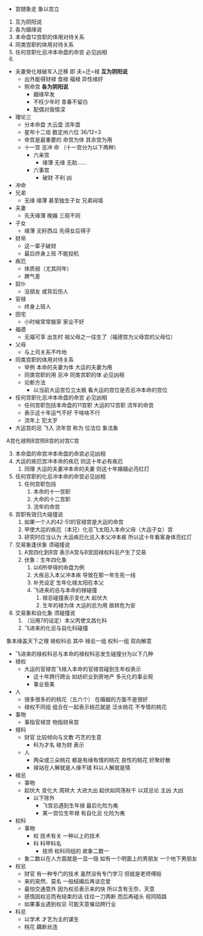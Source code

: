 - 宫随象走 象以宫立
1. 互为阴阳说
2. 各为姻缘说
3. 本命盘12宫职的体用对待关系
4. 同类宫职的体用对待关系
5. 任何宫职化忌冲本命盘的命宫 必见凶相
6. 
- 夫妻癸化禄破军入迁移 即 夫+迁=禄 **互为阴阳说**
  - 出外能得财禄 食禄 福禄 异性缘好 
  - 照命宫 **各为阴阳说**
    - 姻缘早发
    - 不枉少年时 青春不留白
    - 配偶对我情深 
- 理论三
  - 分本命盘 大云盘 流年盘
  - 星布十二垣 数定卅六位 36/12=3
  - 命宫是最重要的 命宫为体 其余宫为用
  - 十一宫 忌冲 命 （十一宫分为以下两种）
    - 六亲宫
      - 缘薄 无缘 无助……
    - 六事宫
      - 破财 不利 凶
- 冲命
- 兄弟
  - 无缘 缘薄 甚至独生子女 兄弟阋墙
- 夫妻
  - 先天缘薄 晚婚 三观不同
- 子女
  - 缘薄 无籽西瓜 先得女后得子
- 财帛
  - 这一辈子破财
  - 最后终身上班 不能投机
- 疾厄
  - 体质弱（尤其同年）
  - 脾气差
- 奴仆
  - 没朋友 或背后伤人
- 官禄
  - 终身上班人
- 田宅
  - 小时候常常搬家 家业不好
- 福德
  - 无福可享 出生时 祖父母之一往生了（福德宫为父母宫的父母位） 
- 父母 
  - 与上司关系不咋地
- 同类宫职的体用对待关系
  - 举例 本命的夫妻为体 大运的夫妻为用
  - 同类宫职的用 忌冲 同类宫职的体 必见凶相
  - 论断方法
    - 以当前大运宫位立太极 看大运的宫位是否忌冲本命的宫位
- 任何宫职化忌冲本命盘的命宫 必见凶相
  - 任何宫职包括本命盘的11宫职 大运的12宫职 流年的命宫
  - 表示这十年运气不好 干啥啥不行
  - 流年上 犯太岁
- 大运宫的忌 飞入 流年宫 称为 位法位 象法象


A宫化禄照B宫照B宫的对宫C宫

3. 本命盘的命宫冲本命盘的命宫必见凶相
4. 大运的疾厄宫冲本命的疾厄 则这十年必有疾厄
   1. 同理 大运的夫妻冲本命的夫妻 则这十年婚姻必亮红灯
5. 任何宫职的化忌冲本命的命宫必见凶相
   1. 任何宫职包括 
      1. 本命的十一宫职
      2. 大命的十二宫职
      3. 流年的命宫
6. 宫职有效归大碰撞说
   1. 如果一个人的42-51的官禄宫是大运的命宫
   2. 甲使大运的疾厄（本兄）化忌飞太阳入本命父母（大运子女）宫
   3. 研究时应当认为 大运疾厄化忌入本父冲本疾 所以这十年看客身体亮红灯
7. 交易象逢伏象 须碰撞说
   1. A宫四化到B宫 表示A宫与B宫因禄权科忌产生了交易
   2. 伏象：生年四化象 
      1. 以6所举得的命盘为例
      2. 大疾忌入本父冲本疾 导致在那一年生死一线
      3. 补充设定 生年化禄太阳在本父
      4. 飞进来的忌与本命的禄碰撞
         1. 禄忌碰撞表示变化大 起伏大
         2. 生年的禄为体 大运的忌为用 故转危为安
8. 交易象和自化象 须碰撞说
   1. （沿用7的设定）本父丙使文昌化科
   2. 飞进来的化忌与自化科碰撞



象本缘盖天下之理
禄权科忌 其中 禄忌一组 权科一组
双向解意
- 飞进来的禄权科忌与本命的禄权科忌发生碰撞分为以下几种
- 禄权 
  - 大运的官禄宫飞禄入本命的官禄宫碰到生年权表示 
    - 这十年跨行跨业 如纺织业到房地产 多元化的事业观
    - 事业皆美
- 人
  - 很多很多的的桃花（五六个） 在婚姻的方面不是很好 
  - 禄权不同组 组合在一起表示桃花就是 泛水桃花 不专情的桃花
- 事物
  - 事指官禄宫 物指财帛宫
- 禄科
  - 财官 比较倾向与文教 巧艺的生意 
    - 科为才名 禄为财 表示
  - 人
    - 两朵或三朵桃花 都是有缘有情的桃花 良性的桃花 好聚好散
    - 禄站在人解就是人缘不错 科以人解就是情
- 禄忌
  - 事物
  - 起伏大 变化大 周转大 大进大出 起伏如同荡秋千 以双忌论 主凶 大凶 
    - 以下除外 
      - 飞宫忌遇到生年禄 最后化险为夷
      - 某一宫位生年禄 有自化忌 化险为夷
- 权科
  - 事物 
    - 权 技术有关 一种以上的技术
    - 科 科甲科名
      - 技师 权科同组的 故象二数一
  - 象二数以在人方面就是一显一隐 如有一个明面上的男朋友 一个地下男朋友
- 权忌
  - 财官 有一种专门的技术 虽然没有专门学习 但就是老师傅般
  - 来的突然、莫名 一般结婚后再谈恋爱
  - 最怕交通意外 因为权忌表示来的快 所以含有无奈、天意
  - 感情因权忌而有结束的话 往往一刀两断 而后再碰头 视同陌路
  - 如果事业遇到权忌 可能天意催动跨行业
- 科忌
  - 以学术 才艺为主的谋生
  - 桃花 藕断丝连 




